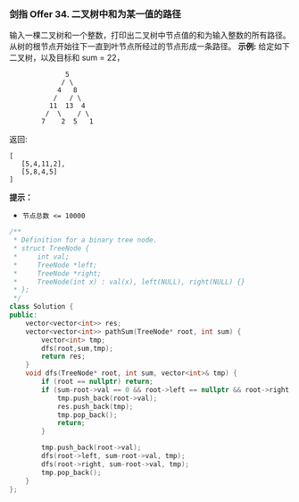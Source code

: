 ### 剑指 Offer 34. 二叉树中和为某一值的路径
输入一棵二叉树和一个整数，打印出二叉树中节点值的和为输入整数的所有路径。从树的根节点开始往下一直到叶节点所经过的节点形成一条路径。
**示例:**
给定如下二叉树，以及目标和 sum = 22，
```
              5
             / \
            4   8
           /   / \
          11  13  4
         /  \    / \
        7    2  5   1
```
返回:
```
[
   [5,4,11,2],
   [5,8,4,5]
]
```
**提示：**
* `节点总数 <= 10000`

```cpp
/**
 * Definition for a binary tree node.
 * struct TreeNode {
 *     int val;
 *     TreeNode *left;
 *     TreeNode *right;
 *     TreeNode(int x) : val(x), left(NULL), right(NULL) {}
 * };
 */
class Solution {
public:
    vector<vector<int>> res;
    vector<vector<int>> pathSum(TreeNode* root, int sum) {
        vector<int> tmp;
        dfs(root,sum,tmp);
        return res;
    }
    void dfs(TreeNode* root, int sum, vector<int>& tmp) {
        if (root == nullptr) return;
        if (sum-root->val == 0 && root->left == nullptr && root->right == nullptr) {
            tmp.push_back(root->val);
            res.push_back(tmp);
            tmp.pop_back();
            return;
        }

        tmp.push_back(root->val);
        dfs(root->left, sum-root->val, tmp);
        dfs(root->right, sum-root->val, tmp);
        tmp.pop_back();
    }
};
```